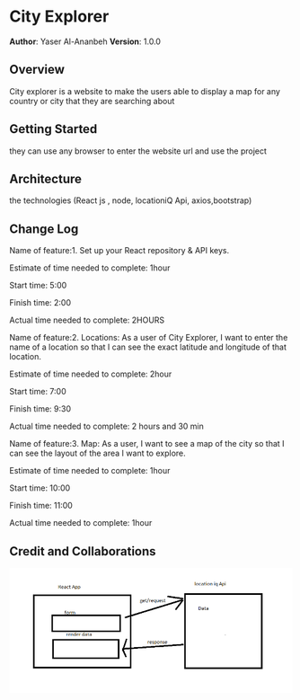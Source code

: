# City Explorer

**Author**: Yaser Al-Ananbeh
**Version**: 1.0.0 

## Overview
<!-- Provide a high level overview of what this application is and why you are building it, beyond the fact that it's an assignment for this class. (i.e. What's your problem domain?) -->
City explorer is a website to make the users able to display a map for any country or city that they are searching about 

## Getting Started
<!-- What are the steps that a user must take in order to build this app on their own machine and get it running? -->
they can use any browser to enter the website url and use the project 

## Architecture
<!-- Provide a detailed description of the application design. What technologies (languages, libraries, etc) you're using, and any other relevant design information. -->
the technologies (React js , node, locationiQ Api, axios,bootstrap)

## Change Log
<!-- Use this area to document the iterative changes made to your application as each feature is successfully implemented. Use time stamps. Here's an example:

01-01-2001 4:59pm - Application now has a fully-functional express server, with a GET route for the location resource. -->

Name of feature:1. Set up your React repository & API keys.

Estimate of time needed to complete: 1hour

Start time: 5:00

Finish time: 2:00

Actual time needed to complete: 2HOURS


Name of feature:2. Locations: As a user of City Explorer, I want to enter the name of a location so that I can see the exact latitude and longitude of that location.

Estimate of time needed to complete: 2hour

Start time: 7:00

Finish time: 9:30

Actual time needed to complete: 2 hours and 30 min

Name of feature:3. Map: As a user, I want to see a map of the city so that I can see the layout of the area I want to explore.

Estimate of time needed to complete: 1hour

Start time: 10:00

Finish time: 11:00

Actual time needed to complete: 1hour
## Credit and Collaborations
<!-- Give credit (and a link) to other people or resources that helped you build this application. -->

![image](img.png)